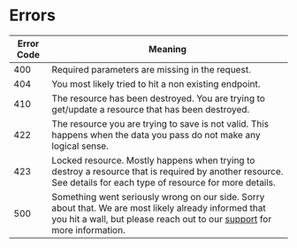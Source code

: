 # Errors

Error Code | Meaning
---------- | -------
400 | Required parameters are missing in the request.
404 | You most likely tried to hit a non existing endpoint.
410 | The resource has been destroyed. You are trying to get/update a resource that has been destroyed.
422 | The resource you are trying to save is not valid. This happens when the data you pass do not make any logical sense.
423 | Locked resource. Mostly happens when trying to destroy a resource that is required by another resource. See details for each type of resource for more details.
500 | Something went seriously wrong on our side. Sorry about that. We are most likely already informed that you hit a wall, but please reach out to our [support](mailto:support@white.eu.com) for more information.
